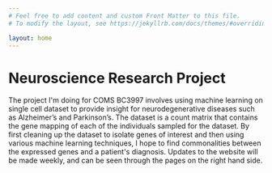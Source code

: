 ```yaml
---
# Feel free to add content and custom Front Matter to this file.
# To modify the layout, see https://jekyllrb.com/docs/themes/#overriding-theme-defaults

layout: home
---
```

# Neuroscience Research Project

The project I'm doing for COMS BC3997 involves using machine learning on single cell dataset to provide insight for neurodegenerative diseases such as Alzheimer’s and Parkinson’s. The dataset is a count matrix that contains the gene mapping of each of the individuals sampled for the dataset. By first cleaning up the dataset to isolate genes of interest and then using various machine learning techniques, I hope to find commonalities between the expressed genes and a patient's diagnosis. Updates to the website will be made weekly, and can be seen through the pages on the right hand side. 
